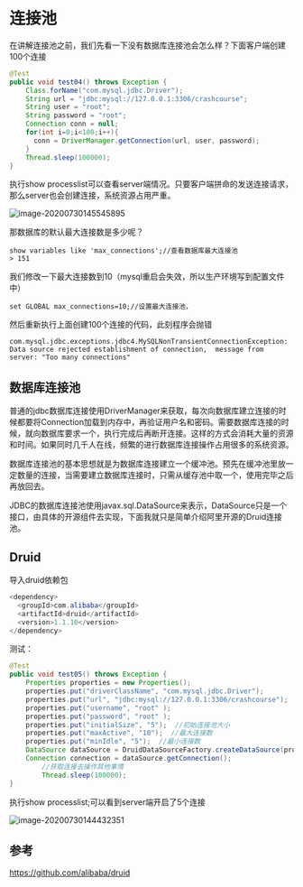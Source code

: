 # 连接池

在讲解连接池之前，我们先看一下没有数据库连接池会怎么样？下面客户端创建100个连接

```java
@Test
public void test04() throws Exception {
    Class.forName("com.mysql.jdbc.Driver");
    String url = "jdbc:mysql://127.0.0.1:3306/crashcourse";
    String user = "root";
    String password = "root";
    Connection conn = null;
    for(int i=0;i<100;i++){
      conn = DriverManager.getConnection(url, user, password);
    }
    Thread.sleep(100000);
}
```

执行show processlist可以查看server端情况。只要客户端拼命的发送连接请求，那么server也会创建连接，系统资源占用严重。

![image-20200730145545895](https://tva1.sinaimg.cn/large/007S8ZIlly1gh907q4617j30g10e3q5v.jpg)

那数据库的默认最大连接数是多少呢？

```
show variables like 'max_connections';//查看数据库最大连接池
> 151
```

我们修改一下最大连接数到10（mysql重启会失效，所以生产环境写到配置文件中）

```
set GLOBAL max_connections=10;//设置最大连接池，
```

然后重新执行上面创建100个连接的代码，此刻程序会抛错

```
com.mysql.jdbc.exceptions.jdbc4.MySQLNonTransientConnectionException: Data source rejected establishment of connection,  message from server: "Too many connections"
```



## 数据库连接池

普通的jdbc数据库连接使用DriverManager来获取，每次向数据库建立连接的时候都要将Connection加载到内存中，再验证用户名和密码。需要数据库连接的时候，就向数据库要求一个，执行完成后再断开连接。这样的方式会消耗大量的资源和时间。如果同时几千人在线，频繁的进行数据库连接操作占用很多的系统资源。

数据库连接池的基本思想就是为数据库连接建立一个缓冲池。预先在缓冲池里放一定数量的连接，当需要建立数据库连接时，只需从缓存池中取一个，使用完毕之后再放回去。

JDBC的数据库连接池使用javax.sql.DataSource来表示，DataSource只是一个接口，由具体的开源组件去实现，下面我就只是简单介绍阿里开源的Druid连接池。

## Druid

导入druid依赖包

```java
<dependency>
  <groupId>com.alibaba</groupId>
  <artifactId>druid</artifactId>
  <version>1.1.10</version>
</dependency>
```

测试：

```java
@Test
public void test05() throws Exception {
    Properties properties = new Properties();
    properties.put("driverClassName", "com.mysql.jdbc.Driver");
    properties.put("url", "jdbc:mysql://127.0.0.1:3306/crashcourse");
    properties.put("username", "root" );
    properties.put("password", "root" );
    properties.put("initialSize", "5");  //初始连接池大小
    properties.put("maxActive", "10");  //最大连接数
    properties.put("minIdle", "5");  //最小连接数
    DataSource dataSource = DruidDataSourceFactory.createDataSource(properties);
    Connection connection = dataSource.getConnection();
		//获取连接去操作其他事情
		Thread.sleep(100000);
}
```

执行show processlist;可以看到server端开启了5个连接

![image-20200730144432351](https://tva1.sinaimg.cn/large/007S8ZIlly1gh8zw3ec8fj30fg03qq4a.jpg)

## 参考

https://github.com/alibaba/druid